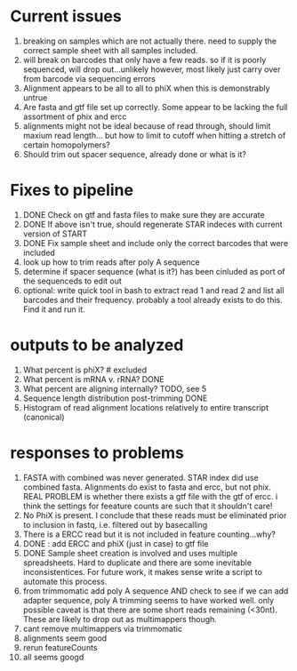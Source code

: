 # Current issues
1. breaking on samples which are not actually there. need to supply the correct sample sheet with all samples included.
2. will break on barcodes that only have a few reads. so if it is poorly sequenced, will drop out...unlikely however, most likely just carry over from barcode via sequencing errors
3. Alignment appears to be all to all to phiX when this is demonstrably untrue
4. Are fasta and gtf file set up correctly. Some appear to be lacking the full assortment of phix and ercc
5. alignments might not be ideal because of read through, should limit maxium read length... but how to limit to cutoff when hitting a stretch of certain homopolymers?
6. Should trim out spacer sequence, already done or what is it?
# Fixes to pipeline
1. DONE Check on gtf and fasta files to make sure they are accurate
2. DONE If above isn't true, should regenerate STAR indeces with current version of START
3. DONE Fix sample sheet and include only the correct barcodes that were included
4. look up how to trim reads after poly A sequence
5. determine if spacer sequence (what is it?) has been cinluded as port of the sequenceds to edit out
6. optional: write quick tool in bash to extract read 1 and read 2 and list all barcodes and their frequency. probably a tool already exists to do this. Find it and run it.
# outputs to be analyzed
1. What percent is phiX? # excluded
2. What percent is mRNA v. rRNA? DONE
3. What percent are aligning internally? TODO, see 5
4. Sequence length distribution post-trimming DONE
5. Histogram of read alignment locations relatively to entire transcript (canonical)
# responses to problems
1. FASTA with combined was never generated. STAR index did use combined fasta. Alignments do exist to fasta and ercc, but not phix. 
REAL PROBLEM is whether there exists a gtf file with the gtf of ercc. i think the settings for feeature counts are such that it shouldn't care!
2. No PhiX is present. I conclude  that these reads must be eliminated prior to inclusion in fastq, i.e. filtered out by basecalling
3. There is a ERCC read but it is not included in feature counting...why?
4. DONE : add ERCC and phiX (just in case) to gtf file
5. DONE Sample sheet creation is involved and uses multiple spreadsheets. Hard to duplicate and there are some inevitable inconsistentices. For future work, it makes sense write a script to automate this process.
6. from trimmomatic add poly A sequence AND check to see if we can add adapter sequence, poly A trimming seems to have worked well. only possible caveat is that there are some short reads remaining (<30nt). These are likely to drop out as multimappers though.
7. cant remove multimappers via trimmomatic
8. alignments seem good
9. rerun featureCounts
10. all seems googd
